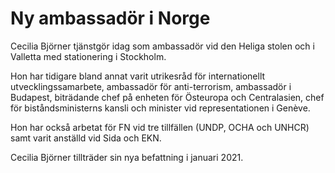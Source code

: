 # Ny ambassadör i Norge

Cecilia Björner tjänstgör idag som ambassadör vid den Heliga stolen och i Valletta med stationering i Stockholm.

Hon har tidigare bland annat varit utrikesråd för internationellt utvecklingssamarbete, ambassadör för anti\-terrorism, ambassadör i Budapest, biträdande chef på enheten för Östeuropa och Centralasien, chef för biståndsministerns kansli och minister vid representationen i Genève.

Hon har också arbetat för FN vid tre tillfällen (UNDP, OCHA och UNHCR) samt varit anställd vid Sida och EKN.

Cecilia Björner tillträder sin nya befattning i januari 2021\.
